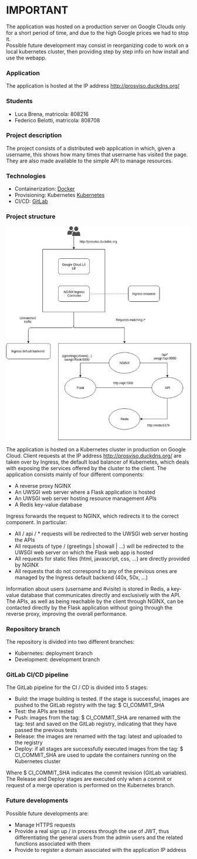 # IMPORTANT
The application was hosted on a production server on Google Clouds only for a short period of time, and due to the high Google prices we had to stop it.  
Possible future development may consist in reorganizing code to work on a local kubernetes cluster, then providing step by step info on how install and use the webapp.

### Application

The application is hosted at the IP address http://prosviso.duckdns.org/

### Students

* Luca Brena, matricola: 808216
* Federico Belotti, matricola: 808708

### Project description

The project consists of a distributed web application in which, given a username, this shows how many times that username has visited the page.
They are also made available to the simple API to manage resources.

### Technologies

* Containerization: [Docker](https://docker.com)
* Provisioning: Kubernetes [Kubernetes](https://kubernetes.io)
* CI/CD: [GitLab](https://gitlab.com)

### Project structure

![](nginx/html/static/images/workflow.png)

The application is hosted on a Kubernetes cluster in production on Google Cloud.
Client requests at the IP address http://prosviso.duckdns.org/ are taken over by Ingress, the default load balancer of Kubernetes, which deals with exposing the services offered by the cluster to the client.
The application consists mainly of four different components:

* A reverse proxy NGINX
* An UWSGI web server where a Flask application is hosted
* An UWSGI web server hosting resource management APIs
* A Redis key-value database

Ingress forwards the request to NGINX, which redirects it to the correct component.
In particular:

* All / api / * requests will be redirected to the UWSGI web server hosting the APIs
* All requests of type / (greetings | showall | ...) will be redirected to the UWSGI web server on which the Flask web app is hosted
* All requests for static files (html, javascript, css, ...) are directly provided by NGINX
* All requests that do not correspond to any of the previous ones are managed by the Ingress default backend (40x, 50x, ...)

Information about users (username and #visite) is stored in Redis, a key-value database that communicates directly and exclusively with the API.
The APIs, as well as being reachable by the client through NGINX, can be contacted directly by the Flask application without going through the reverse proxy, improving the overall performance.

### Repository branch

The repository is divided into two different branches:

* Kubernetes: deployment branch
* Development: development branch

### GitLab CI/CD pipeline

The GitLab pipeline for the CI / CD is divided into 5 stages:

* Build: the image building is tested. If the stage is successful, images are pushed to the GitLab registry with the tag: $ CI_COMMIT_SHA
* Test: the APIs are tested
* Push: images from the tag: $ CI_COMMIT_SHA are renamed with the tag: test and saved on the GitLab registry, indicating that they have passed the previous tests
* Release: the images are renamed with the tag: latest and uploaded to the registry
* Deploy: if all stages are successfully executed images from the tag: $ CI_COMMIT_SHA are used to update the containers running on the Kubernetes cluster

Where $ CI_COMMIT_SHA indicates the commit revision (GitLab variables).
The Release and Deploy stages are executed only when a commit or request of a merge operation is performed on the Kubernetes branch.

### Future developments

Possible future developments are:

* Manage HTTPS requests
* Provide a real sign up / in process through the use of JWT, thus differentiating the general users from the admin users and the related functions associated with them
* Provide to register a domain associated with the application IP address

